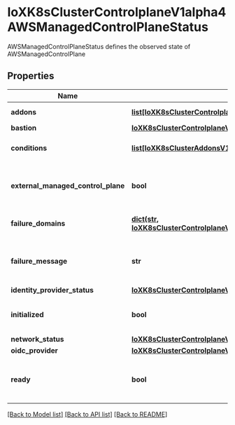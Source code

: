 # IoXK8sClusterControlplaneV1alpha4AWSManagedControlPlaneStatus

AWSManagedControlPlaneStatus defines the observed state of AWSManagedControlPlane
## Properties
Name | Type | Description | Notes
------------ | ------------- | ------------- | -------------
**addons** | [**list[IoXK8sClusterControlplaneV1alpha3AWSManagedControlPlaneStatusAddons]**](IoXK8sClusterControlplaneV1alpha3AWSManagedControlPlaneStatusAddons.md) | Addons holds the current status of the EKS addons | [optional] 
**bastion** | [**IoXK8sClusterControlplaneV1alpha4AWSManagedControlPlaneStatusBastion**](IoXK8sClusterControlplaneV1alpha4AWSManagedControlPlaneStatusBastion.md) |  | [optional] 
**conditions** | [**list[IoXK8sClusterAddonsV1alpha3ClusterResourceSetStatusConditions]**](IoXK8sClusterAddonsV1alpha3ClusterResourceSetStatusConditions.md) | Conditions specifies the cpnditions for the managed control plane | [optional] 
**external_managed_control_plane** | **bool** | ExternalManagedControlPlane indicates to cluster-api that the control plane is managed by an external service such as AKS, EKS, GKE, etc. | [optional] 
**failure_domains** | [**dict(str, IoXK8sClusterControlplaneV1alpha3AWSManagedControlPlaneStatusFailureDomains)**](IoXK8sClusterControlplaneV1alpha3AWSManagedControlPlaneStatusFailureDomains.md) | FailureDomains specifies a list fo available availability zones that can be used | [optional] 
**failure_message** | **str** | ErrorMessage indicates that there is a terminal problem reconciling the state, and will be set to a descriptive error message. | [optional] 
**identity_provider_status** | [**IoXK8sClusterControlplaneV1alpha4AWSManagedControlPlaneStatusIdentityProviderStatus**](IoXK8sClusterControlplaneV1alpha4AWSManagedControlPlaneStatusIdentityProviderStatus.md) |  | [optional] 
**initialized** | **bool** | Initialized denotes whether or not the control plane has the uploaded kubernetes config-map. | [optional] 
**network_status** | [**IoXK8sClusterControlplaneV1alpha3AWSManagedControlPlaneStatusNetwork**](IoXK8sClusterControlplaneV1alpha3AWSManagedControlPlaneStatusNetwork.md) |  | [optional] 
**oidc_provider** | [**IoXK8sClusterControlplaneV1alpha3AWSManagedControlPlaneStatusOidcProvider**](IoXK8sClusterControlplaneV1alpha3AWSManagedControlPlaneStatusOidcProvider.md) |  | [optional] 
**ready** | **bool** | Ready denotes that the AWSManagedControlPlane API Server is ready to receive requests and that the VPC infra is ready. | 

[[Back to Model list]](../README.md#documentation-for-models) [[Back to API list]](../README.md#documentation-for-api-endpoints) [[Back to README]](../README.md)


